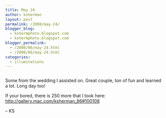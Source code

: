 ```yaml
---
title: May 24
author: ksherman
layout: post
permalink: /2008/may-24/
blogger_blog:
  - kshermphoto.blogspot.com
  - kshermphoto.blogspot.com
blogger_permalink:
  - /2008/06/may-24.html
  - /2008/06/may-24.html
categories:
  - illuminations
---
```

<a onblur="try {parent.deselectBloggerImageGracefully();} catch(e) {}" href="http://3.bp.blogspot.com/_HTtVcKQt9f8/SFFHIsrR_8I/AAAAAAAAAlY/4Fwum6C0JI0/s1600-h/May24-1.jpg"><img style="cursor: pointer;" src="http://3.bp.blogspot.com/_HTtVcKQt9f8/SFFHIsrR_8I/AAAAAAAAAlY/4Fwum6C0JI0/s400/May24-1.jpg" alt="" id="BLOGGER_PHOTO_ID_5211024458601594818" border="0" /></a>  
<a onblur="try {parent.deselectBloggerImageGracefully();} catch(e) {}" href="http://2.bp.blogspot.com/_HTtVcKQt9f8/SFFHInpwWrI/AAAAAAAAAlg/W1f6LRy4sL4/s1600-h/May24-2.jpg"><img style="cursor: pointer;" src="http://2.bp.blogspot.com/_HTtVcKQt9f8/SFFHInpwWrI/AAAAAAAAAlg/W1f6LRy4sL4/s400/May24-2.jpg" alt="" id="BLOGGER_PHOTO_ID_5211024457253018290" border="0" /></a>  
<a onblur="try {parent.deselectBloggerImageGracefully();} catch(e) {}" href="http://1.bp.blogspot.com/_HTtVcKQt9f8/SFFG5A-1sdI/AAAAAAAAAkw/7dgRP615AVM/s1600-h/May24-3.jpg"><img style="cursor: pointer;" src="http://1.bp.blogspot.com/_HTtVcKQt9f8/SFFG5A-1sdI/AAAAAAAAAkw/7dgRP615AVM/s400/May24-3.jpg" alt="" id="BLOGGER_PHOTO_ID_5211024189174428114" border="0" /></a>  
<a onblur="try {parent.deselectBloggerImageGracefully();} catch(e) {}" href="http://2.bp.blogspot.com/_HTtVcKQt9f8/SFFG5TUljoI/AAAAAAAAAk4/cNVnreur4nY/s1600-h/May24-4.jpg"><img style="cursor: pointer;" src="http://2.bp.blogspot.com/_HTtVcKQt9f8/SFFG5TUljoI/AAAAAAAAAk4/cNVnreur4nY/s400/May24-4.jpg" alt="" id="BLOGGER_PHOTO_ID_5211024194097483394" border="0" /></a>  
<a onblur="try {parent.deselectBloggerImageGracefully();} catch(e) {}" href="http://2.bp.blogspot.com/_HTtVcKQt9f8/SFFG5jfgPCI/AAAAAAAAAlA/AcfgWaWULU4/s1600-h/May24-5.jpg"><img style="cursor: pointer;" src="http://2.bp.blogspot.com/_HTtVcKQt9f8/SFFG5jfgPCI/AAAAAAAAAlA/AcfgWaWULU4/s400/May24-5.jpg" alt="" id="BLOGGER_PHOTO_ID_5211024198438239266" border="0" /></a>  
<a onblur="try {parent.deselectBloggerImageGracefully();} catch(e) {}" href="http://2.bp.blogspot.com/_HTtVcKQt9f8/SFFG5o6IwwI/AAAAAAAAAlI/ktR9w4xgvYU/s1600-h/May24-6.jpg"><img style="cursor: pointer;" src="http://2.bp.blogspot.com/_HTtVcKQt9f8/SFFG5o6IwwI/AAAAAAAAAlI/ktR9w4xgvYU/s400/May24-6.jpg" alt="" id="BLOGGER_PHOTO_ID_5211024199892124418" border="0" /></a>  
<a onblur="try {parent.deselectBloggerImageGracefully();} catch(e) {}" href="http://2.bp.blogspot.com/_HTtVcKQt9f8/SFFG5-7ngXI/AAAAAAAAAlQ/Wm56X24uUf8/s1600-h/May24-7.jpg"><img style="cursor: pointer;" src="http://2.bp.blogspot.com/_HTtVcKQt9f8/SFFG5-7ngXI/AAAAAAAAAlQ/Wm56X24uUf8/s400/May24-7.jpg" alt="" id="BLOGGER_PHOTO_ID_5211024205803913586" border="0" /></a>  
<a onblur="try {parent.deselectBloggerImageGracefully();} catch(e) {}" href="http://1.bp.blogspot.com/_HTtVcKQt9f8/SFFGJ9WimcI/AAAAAAAAAkI/pvi7VkkGDjM/s1600-h/May24-8.jpg"><img style="cursor: pointer;" src="http://1.bp.blogspot.com/_HTtVcKQt9f8/SFFGJ9WimcI/AAAAAAAAAkI/pvi7VkkGDjM/s400/May24-8.jpg" alt="" id="BLOGGER_PHOTO_ID_5211023380746246594" border="0" /></a>  
<a onblur="try {parent.deselectBloggerImageGracefully();} catch(e) {}" href="http://3.bp.blogspot.com/_HTtVcKQt9f8/SFFGJxzgyCI/AAAAAAAAAkQ/Y7JH2fGqSUI/s1600-h/May24-9.jpg"><img style="cursor: pointer;" src="http://3.bp.blogspot.com/_HTtVcKQt9f8/SFFGJxzgyCI/AAAAAAAAAkQ/Y7JH2fGqSUI/s400/May24-9.jpg" alt="" id="BLOGGER_PHOTO_ID_5211023377646536738" border="0" /></a>  
<a onblur="try {parent.deselectBloggerImageGracefully();} catch(e) {}" href="http://4.bp.blogspot.com/_HTtVcKQt9f8/SFFGKKJIx4I/AAAAAAAAAkY/pRydEAMmn_w/s1600-h/May24-10.jpg"><img style="cursor: pointer;" src="http://4.bp.blogspot.com/_HTtVcKQt9f8/SFFGKKJIx4I/AAAAAAAAAkY/pRydEAMmn_w/s400/May24-10.jpg" alt="" id="BLOGGER_PHOTO_ID_5211023384179689346" border="0" /></a>  
<a onblur="try {parent.deselectBloggerImageGracefully();} catch(e) {}" href="http://1.bp.blogspot.com/_HTtVcKQt9f8/SFFGKDTZ2KI/AAAAAAAAAkg/662TKehBi1E/s1600-h/May24-11.jpg"><img style="cursor: pointer;" src="http://1.bp.blogspot.com/_HTtVcKQt9f8/SFFGKDTZ2KI/AAAAAAAAAkg/662TKehBi1E/s400/May24-11.jpg" alt="" id="BLOGGER_PHOTO_ID_5211023382343702690" border="0" /></a>  
<a onblur="try {parent.deselectBloggerImageGracefully();} catch(e) {}" href="http://2.bp.blogspot.com/_HTtVcKQt9f8/SFFGKSWdzjI/AAAAAAAAAko/AGlEawMaEvQ/s1600-h/May24-12.jpg"><img style="cursor: pointer;" src="http://2.bp.blogspot.com/_HTtVcKQt9f8/SFFGKSWdzjI/AAAAAAAAAko/AGlEawMaEvQ/s400/May24-12.jpg" alt="" id="BLOGGER_PHOTO_ID_5211023386383076914" border="0" /></a>

Some from the wedding I assisted on. Great couple, ton of fun and learned a lot. Long day too!

If your bored, there is 250 more that I took here: http://gallery.mac.com/ksherman_86#100108

&#8211; KS